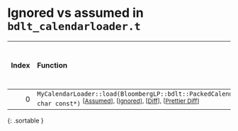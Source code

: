 # Ignored vs assumed in `bdlt_calendarloader.t`

<script src="../sorttable.js"></script>

|   Index | Function                                                                                                                                                                                 |   Difference in number of lines |   Function size difference in bytes |   Number of lines in assumed build |   Number of bytes in assumed build |   Number of lines in ignored build |   Number of bytes in ignored build |
|--------:|:-----------------------------------------------------------------------------------------------------------------------------------------------------------------------------------------|--------------------------------:|------------------------------------:|-----------------------------------:|-----------------------------------:|-----------------------------------:|-----------------------------------:|
|       0 | `MyCalendarLoader::load(BloombergLP::bdlt::PackedCalendar*, char const*)` <sup>\[[Assumed](0-assume)\], \[[Ignored](0-none)\], \[[Diff](0.diff.html)\], \[[Prettier Diff](0-diff.html)\] |                               3 |                                  16 |                                127 |                                496 |                                124 |                                480 |
{: .sortable }
